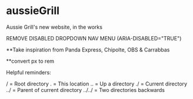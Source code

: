# aussieGrill
 Aussie Grill's new website, in the works



REMOVE DISABLED DROPDOWN NAV MENU (ARIA-DISABLED="TRUE")

**Take inspiration from Panda Express, Chipolte, OBS & Carrabbas



**convert px to rem


Helpful reminders:

/   = Root directory
   .   = This location
   ..  = Up a directory
   ./  = Current directory
   ../ = Parent of current directory
   ../../ = Two directories backwards